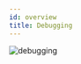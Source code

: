 ```yaml
---
id: overview
title: Debugging
---
```


![debugging](https://cdn.nlark.com/yuque/0/2018/png/103970/1543591187134-b2bcd899-5864-4b36-90e6-7d0541ce59cb.png)

